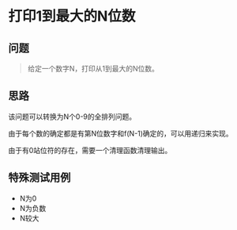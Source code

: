 # 打印1到最大的N位数

## 问题

> 给定一个数字N，打印从1到最大的N位数。

## 思路

该问题可以转换为N个0-9的全排列问题。

由于每个数的确定都是有第N位数字和f(N-1)确定的，可以用递归来实现。

由于有0站位符的存在，需要一个清理函数清理输出。

## 特殊测试用例

- N为0
- N为负数
- N较大
